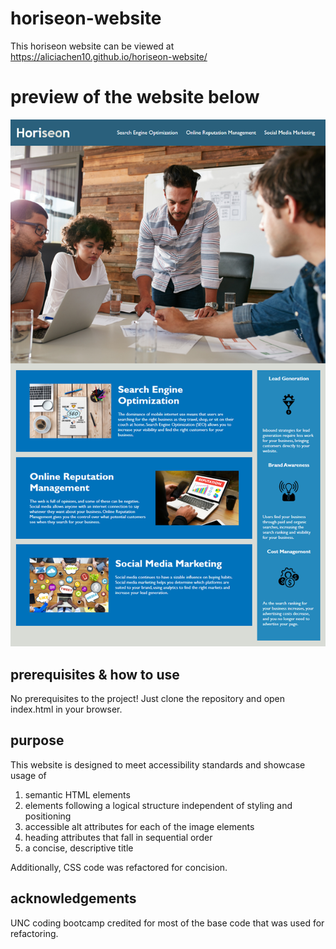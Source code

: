 # horiseon-website

This horiseon website can be viewed at https://aliciachen10.github.io/horiseon-website/

# preview of the website below
![horiseon-preview](https://github.com/aliciachen10/horiseon-website/blob/main/assets/images/horiseon-preview.png)


## prerequisites & how to use
No prerequisites to the project! Just clone the repository and open index.html in your browser.

## purpose 
This website is designed to meet accessibility standards and showcase usage of 
1. semantic HTML elements 
2. elements following a logical structure independent of styling and positioning
3. accessible alt attributes for each of the image elements
4. heading attributes that fall in sequential order
5. a concise, descriptive title 

Additionally, CSS code was refactored for concision. 

## acknowledgements

UNC coding bootcamp credited for most of the base code that was used for refactoring. 
